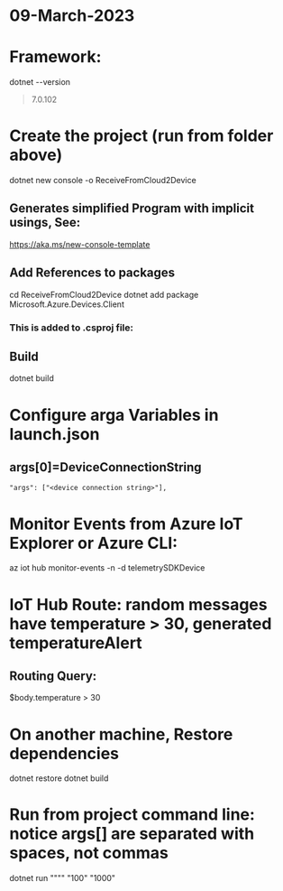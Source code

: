 # 09-March-2023

# Framework: 
dotnet --version
>7.0.102

# Create the project (run from folder above)
dotnet new console -o ReceiveFromCloud2Device

## Generates simplified Program with implicit usings, See:
https://aka.ms/new-console-template

## Add References to packages
cd ReceiveFromCloud2Device
dotnet add package Microsoft.Azure.Devices.Client


### This is added to .csproj file:    
> <PackageReference Include="Microsoft.Azure.Devices.Client" Version="1.41.3" />

## Build
dotnet build

# Configure arga Variables in launch.json
## args[0]=DeviceConnectionString
    "args": ["<device connection string>"],

# Monitor Events from Azure IoT Explorer or Azure CLI:
az iot hub monitor-events -n <youriothubname> -d telemetrySDKDevice

# IoT Hub Route: random messages have temperature > 30, generated temperatureAlert
## Routing Query: 
$body.temperature > 30

# On another machine, Restore dependencies
dotnet restore
dotnet build

# Run from project command line: notice args[] are separated with spaces, not commas
dotnet run ""<device connection string>"" "100" "1000"



